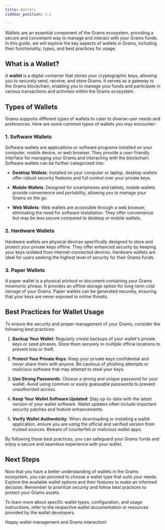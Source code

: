 ```yaml
---
title: Wallets
sidebar_position: 3.1

---
```


Wallets are an essential component of the Grams ecosystem, providing a secure and convenient way to manage and interact with your Grams funds. In this guide, we will explore the key aspects of wallets in Grams, including their functionality, types, and best practices for usage.

## What is a Wallet?

A **wallet** is a digital container that stores your cryptographic keys, allowing you to securely send, receive, and store Grams. It serves as a gateway to the Grams blockchain, enabling you to manage your funds and participate in various transactions and activities within the Grams ecosystem.

## Types of Wallets

Grams supports different types of wallets to cater to diverse user needs and preferences. Here are some common types of wallets you may encounter:

### 1. Software Wallets

Software wallets are applications or software programs installed on your computer, mobile device, or web browser. They provide a user-friendly interface for managing your Grams and interacting with the blockchain. Software wallets can be further categorized into:

- **Desktop Wallets**: Installed on your computer or laptop, desktop wallets offer robust security features and full control over your private keys.

- **Mobile Wallets**: Designed for smartphones and tablets, mobile wallets provide convenience and portability, allowing you to manage your Grams on the go.

- **Web Wallets**: Web wallets are accessible through a web browser, eliminating the need for software installation. They offer convenience but may be less secure compared to desktop or mobile wallets.

### 2. Hardware Wallets

Hardware wallets are physical devices specifically designed to store and protect your private keys offline. They offer enhanced security by keeping your keys isolated from internet-connected devices. Hardware wallets are ideal for users seeking the highest level of security for their Grams funds.

### 3. Paper Wallets

A paper wallet is a physical printout or document containing your Grams mnemonic phrase. It provides an offline storage option for long-term cold storage of your Grams. Paper wallets can be generated securely, ensuring that your keys are never exposed to online threats.

## Best Practices for Wallet Usage

To ensure the security and proper management of your Grams, consider the following best practices:

1. **Backup Your Wallet**: Regularly create backups of your wallet's private keys or seed phrases. Store them securely in multiple offline locations to prevent loss or theft.

2. **Protect Your Private Keys**: Keep your private keys confidential and never share them with anyone. Be cautious of phishing attempts or malicious software that may attempt to steal your keys.

3. **Use Strong Passwords**: Choose a strong and unique password for your wallet. Avoid using common or easily guessable passwords to prevent unauthorized access.

4. **Keep Your Wallet Software Updated**: Stay up-to-date with the latest version of your wallet software. Wallet updates often include important security patches and feature enhancements.

5. **Verify Wallet Authenticity**: When downloading or installing a wallet application, ensure you are using the official and verified version from trusted sources. Beware of counterfeit or malicious wallet apps.

By following these best practices, you can safeguard your Grams funds and enjoy a secure and seamless experience with your wallet.

## Next Steps

Now that you have a better understanding of wallets in the Grams ecosystem, you can proceed to choose a wallet type that suits your needs. Explore the available wallet options and their features to make an informed decision. Remember to prioritize security and follow best practices to protect your Grams assets.

To learn more about specific wallet types, configuration, and usage instructions, refer to the respective wallet documentation or resources provided by the wallet developers.

Happy wallet management and Grams interaction!